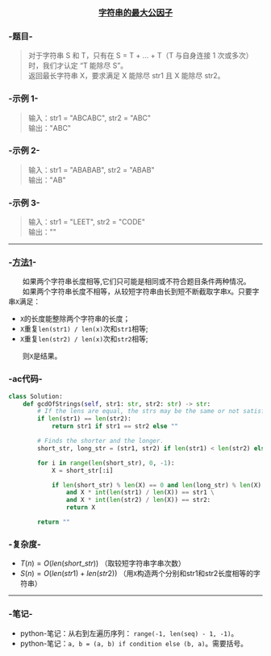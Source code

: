 ### <center> [字符串的最大公因子](https://leetcode-cn.com/problems/greatest-common-divisor-of-strings/) </center>

### -题目-
> 对于字符串 S 和 T，只有在 S = T + ... + T（T 与自身连接 1 次或多次）时，我们才认定 “T 能除尽 S”。  
> 返回最长字符串 X，要求满足 X 能除尽 str1 且 X 能除尽 str2。


### -示例 1-
> 输入：str1 = "ABCABC", str2 = "ABC"  
输出："ABC"


### -示例 2-
> 输入：str1 = "ABABAB", str2 = "ABAB"  
输出："AB"

### -示例 3-
> 输入：str1 = "LEET", str2 = "CODE"  
输出：""

---

### -[方法1](https://leetcode-cn.com/problems/greatest-common-divisor-of-strings/solution/zi-fu-chuan-de-zui-da-gong-yin-zi-by-leetcode-solu/)-
&emsp;&emsp;如果两个字符串长度相等,它们只可能是相同或不符合题目条件两种情况。  
&emsp;&emsp;如果两个字符串长度不相等，从较短字符串由长到短不断截取字串`X`。只要字串`X`满足：  
+ `X`的长度能整除两个字符串的长度；  
+ `X`重复`len(str1) / len(x)`次和`str1`相等;  
+ `X`重复`len(str2) / len(x)`次和`str2`相等;

&emsp;&emsp;则`X`是结果。  

### -ac代码-
```py
class Solution:
    def gcdOfStrings(self, str1: str, str2: str) -> str:
        # If the lens are equal, the strs may be the same or not satisfy the requirements.
        if len(str1) == len(str2):
            return str1 if str1 == str2 else ""

        # Finds the shorter and the longer.
        short_str, long_str = (str1, str2) if len(str1) < len(str2) else (str2, str1)

        for i in range(len(short_str), 0, -1):
            X = short_str[:i]

            if len(short_str) % len(X) == 0 and len(long_str) % len(X) == 0 \
                and X * int(len(str1) / len(X)) == str1 \
                and X * int(len(str2) / len(X)) == str2:
                return X

        return ""
```

### -复杂度-
+ $T(n) = O(len(short\_str))$ （取较短字符串字串次数）
+ $S(n) = O(len(str1) + len(str2))$  （用`X`构造两个分别和str1和str2长度相等的字符串）

---

### -笔记-
+ python-笔记：从右到左遍历序列： `range(-1, len(seq) - 1, -1)`。
+ python-笔记：`a, b = (a, b) if condition else (b, a)`。需要括号。
